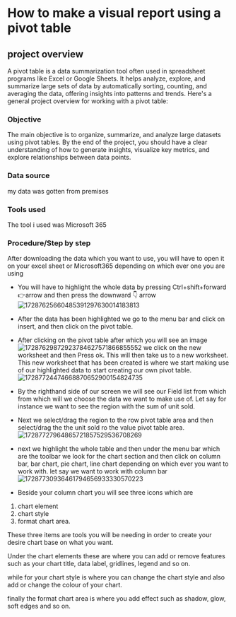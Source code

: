 # How to make a visual report using a pivot table 
## project overview 
A pivot table is a data summarization tool often used in spreadsheet programs like Excel or Google Sheets. It helps analyze, explore, and summarize large sets of data by automatically sorting, counting, and averaging the data, offering insights into patterns and trends. Here's a general project overview for working with a pivot table:

### Objective 
The main objective is to organize, summarize, and analyze large datasets using pivot tables. By the end of the project, you should have a clear understanding of how to generate insights, visualize key metrics, and explore relationships between data points.

### Data source
my data was gotten from premises
### Tools used
The tool i used was Microsoft 365

### Procedure/Step by step
After downloading the  data which you want to use, you will have to open it on your excel sheet or Microsoft365 depending on which ever one you are using 
- You will have to highlight the whole data by pressing Ctrl+shift+forward 👉arrow and then press the downward 👇 arrow
![17287625660485391297630014183813](https://github.com/user-attachments/assets/e14242e4-084d-4600-82a0-c0f5d498c076)

- After the data has been highlighted we go to the menu bar and click on insert, and then click on the pivot table.
- After clicking on the pivot table after which you will see an image
  ![17287629872923784627571866855552](https://github.com/user-attachments/assets/77bcde79-6d6e-48d7-9cbb-47f1bd0eb04c)
we click on the new worksheet and then Press ok. This will then take us to a new worksheet.
This new worksheet that has been created is where we start making use of our highlighted data to start creating our own pivot table.
![17287724474668870652900154824735](https://github.com/user-attachments/assets/fa323927-7bae-49dc-836f-6fcc5c51c99a)

- By the righthand side of our screen we will see our Field list from which from which will we choose the data we want to make use of. Let say for instance we want to see the region with the sum of unit sold.
- Next we select/drag the region to the row pivot table area and then select/drag the the unit sold ro the value pivot table area.
![17287727964865721857529536708269](https://github.com/user-attachments/assets/ad1b5d91-e18d-4cb9-b591-7193405a6430)
- next we highlight the whole table and then under the menu bar which are the toolbar we look for the chart section and then click on column bar, bar chart, pie chart, line chart depending on which ever you want to work with. let say we want to work with column bar
![17287730936461794656933330570223](https://github.com/user-attachments/assets/d35a787f-45ec-467f-8ecf-4760955febb5)
- Beside your column chart you will see three icons which are
1. chart element
2. chart style
3. format chart area.

These three items are tools you will be needing in order to create your desire chart base on what you want.

Under the chart elements these are where you can add or remove features such as your chart title, data label, gridlines, legend and so on.

while for your chart style is where you can change the chart style and also add or change the colour of your chart.

finally the format chart area is where you add effect such as shadow, glow, soft edges and so on.



